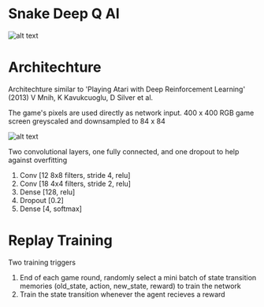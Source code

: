 Snake Deep Q AI
=============
![alt text](https://raw.githubusercontent.com/elodea/Deep-Q-Snake/master/img/game.png)

Architechture
=============
Architechture similar to 'Playing Atari with Deep Reinforcement Learning' (2013) V Mnih, K Kavukcuoglu, D Silver et al.

The game's pixels are used directly as network input. 400 x 400 RGB game screen greyscaled and downsampled to 84 x 84

![alt text](https://raw.githubusercontent.com/elodea/Deep-Q-Snake/master/img/processed.png)

Two convolutional layers, one fully connected, and one dropout to help against overfitting
1. Conv [12 8x8 filters, stride 4, relu]
2. Conv [18 4x4 filters, stride 2, relu]
3. Dense [128, relu]
4. Dropout [0.2]
5. Dense [4, softmax]

Replay Training
==============
Two training triggers

1. End of each game round, randomly select a mini batch of state transition memories (old_state, action, new_state, reward) to train the network
2. Train the state transition whenever the agent recieves a reward
